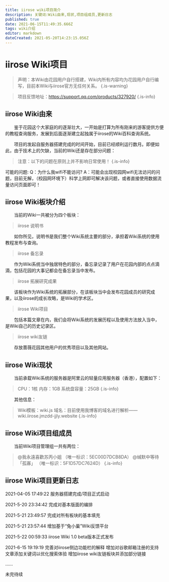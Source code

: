 ```yaml
---
title: iirose wiki项目简介
description: 关键词:Wiki由来,现状,项目组成员,更新日志
published: true
date: 2021-06-15T11:49:35.666Z
tags: wiki介绍
editor: markdown
dateCreated: 2021-05-20T14:23:15.056Z
---
```


# iirose Wiki项目
> 声明：本Wiki由花园用户自行搭建，Wiki内所有内容均为花园用户自行编写，目前本Wiki与iirose官方无任何关系。
{.is-warning}

>项目反馈地址：https://support.qq.com/products/327920/
{.is-info}

## iirose Wiki由来
&emsp;&emsp;鉴于花园这个大家庭的的逐渐壮大，一开始是打算为所有刚来的游客提供方便的教程查询服务，发展到后面逐渐建立起独属于iirose的Wiki百科查询系统。

&emsp;&emsp;项目的发起自服务器搭建完成的时间开始，目前已经顺利运行数月。即便如此，由于技术上的欠缺，当前的Wiki还是存在部分问题：
> 注意：以下的问题在原则上并不影响日常使用！
{.is-info}

可能的问题:
Q：为什么我wifi不能访问?
A：可能会出现校园网wifi无法访问的问题，目前无解，（校园网环境下）科学上网即可解决该问题，或者直接使用数据流量访问页面即可！

## iirose Wiki板块介绍
&emsp;&emsp;当前的Wiki一共被分为四个板块：
> iirose 说明书

&emsp;&emsp;如你所见，说明书是我们整个Wiki系统主要的部分，承担着Wiki系统的使用教程发布与查询。

>iirose 备忘录

&emsp;&emsp;作为Wiki系统当中独居特色的部分，备忘录记录了用户在花园内部的点点滴滴，包括花园的大事记都会在备忘录当中发布。

>iirose 拓展研究成果

&emsp;&emsp;该板块作为Wiki系统的拓展部分，在该板块当中会发布花园成员的研究成果，以及iirose的成长攻略，是Wiki的学术区。

>iirose Wiki项目

&emsp;&emsp;包括本篇文章在内，我们会将Wiki系统的发展历程以及使用方法放入当中，是Wiki自己的历史记录区。

>iirose wiki友链

&emsp;&emsp;存放蔷薇花园其他用户的优秀项目以及其他网站。
## iirose Wiki现状
&emsp;&emsp;当前承载Wiki系统的服务器是阿里云的轻量应用服务器（香港），配置如下：

>CPU：1核
>内存：1GB
>系统盘容量：25GB
{.is-info}

&emsp;&emsp;其他信息：
>Wiki模板：wiki.js
>域名：目前使用我博客的域名进行解析——wiki.iirose.jmzdd-jjly.website
{.is-info}

## iirose Wiki项目组成员
&emsp;&emsp;当前Wiki项目管理组一共有两位：

>@我永遠喜歡苏丙小姐 （唯一标识：5EC00D7DCB8DA）
>@缄默中等待「孤寡」 （唯一标识：5F1D57DC7624D）
{.is-info}

## iirose Wiki项目更新日志
2021-04-05 17:49:22
服务器搭建完成/项目正式启动

2021-5-20 23:34:42
完成对基本版面的编排

2021-5-21 23:49:57
完成对所有板块的基本填充

2021-5-21 23:57:44
增加基于“兔小巢”Wiki反馈平台

2021-5-22 00:59:33
iirose Wiki 1.0 beta版本正式发布

2021-6-15 19:19:19
完善对iirose侧边功能栏的解释
增加对谷歌邮箱注册的支持
文章添加关键词以优化搜索体验
增加iirose wiki友链板块并添加部分链接

......

未完待续